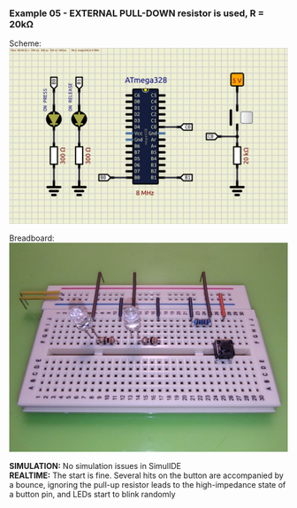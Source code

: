 ### Example 05 - EXTERNAL PULL-DOWN resistor is used, R = 20kΩ 

Scheme:  
<img src="scheme.jpeg">  

Breadboard:  
<img src="photo.jpg">  

**SIMULATION:** No simulation issues in SimulIDE  
**REALTIME:** The start is fine. Several hits on the button are accompanied by a bounce, ignoring the pull-up resistor leads to the high-impedance state of a button pin, and LEDs start to blink randomly  